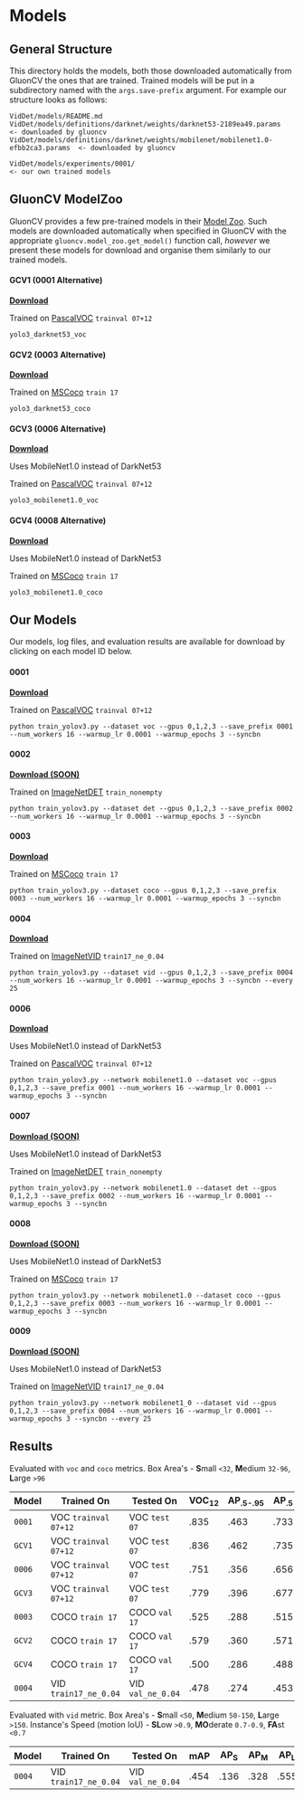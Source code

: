 # Models
## General Structure
This directory holds the models, both those downloaded automatically
from GluonCV the ones that are trained. Trained models will be put in a
subdirectory named with the `args.save-prefix` argument. For example
our structure looks as follows:
```
VidDet/models/README.md
VidDet/models/definitions/darknet/weights/darknet53-2189ea49.params               <- downloaded by gluoncv
VidDet/models/definitions/darknet/weights/mobilenet/mobilenet1.0-efbb2ca3.params  <- downloaded by gluoncv

VidDet/models/experiments/0001/                                                   <- our own trained models

```

## GluonCV ModelZoo
GluonCV provides a few pre-trained models in their
[Model Zoo](https://gluon-cv.mxnet.io/model_zoo/detection.html). Such
models are downloaded automatically when specified in GluonCV with the
appropriate `gluoncv.model_zoo.get_model()` function call, *however*
we present these models for download and organise them similarly to
our trained models.

#### GCV1 (0001 Alternative)
[**Download**](http://hf.id.au/models/VidDet/GCV1.tar.gz)

Trained on [PascalVOC](http://host.robots.ox.ac.uk/pascal/VOC/voc2012/index.html#devkit) `trainval 07+12`

`yolo3_darknet53_voc`

#### GCV2 (0003 Alternative)
[**Download**](http://hf.id.au/models/VidDet/GCV2.tar.gz)

Trained on [MSCoco](http://cocodataset.org/#download) `train 17`

`yolo3_darknet53_coco`

#### GCV3 (0006 Alternative)
[**Download**](http://hf.id.au/models/VidDet/GCV3.tar.gz)

Uses MobileNet1.0 instead of DarkNet53

Trained on [PascalVOC](http://host.robots.ox.ac.uk/pascal/VOC/voc2012/index.html#devkit) `trainval 07+12`

`yolo3_mobilenet1.0_voc`

#### GCV4 (0008 Alternative)
[**Download**](http://hf.id.au/models/VidDet/GCV4.tar.gz)

Uses MobileNet1.0 instead of DarkNet53

Trained on [MSCoco](http://cocodataset.org/#download) `train 17`

`yolo3_mobilenet1.0_coco`


## Our Models
Our models, log files, and evaluation results are available for download
by clicking on each model ID below.

#### 0001
[**Download**](http://hf.id.au/models/VidDet/0001.tar.gz)

Trained on [PascalVOC](http://host.robots.ox.ac.uk/pascal/VOC/voc2012/index.html#devkit) `trainval 07+12`

```
python train_yolov3.py --dataset voc --gpus 0,1,2,3 --save_prefix 0001 --num_workers 16 --warmup_lr 0.0001 --warmup_epochs 3 --syncbn
```
#### 0002
[**Download (SOON)**]()

Trained on [ImageNetDET](http://image-net.org/challenges/LSVRC/2017/download-images-1p39.php) `train_nonempty`

```
python train_yolov3.py --dataset det --gpus 0,1,2,3 --save_prefix 0002 --num_workers 16 --warmup_lr 0.0001 --warmup_epochs 3 --syncbn
```
#### 0003
[**Download**](http://hf.id.au/models/VidDet/0003.tar.gz)

Trained on [MSCoco](http://cocodataset.org/#download) `train 17`

```
python train_yolov3.py --dataset coco --gpus 0,1,2,3 --save_prefix 0003 --num_workers 16 --warmup_lr 0.0001 --warmup_epochs 3 --syncbn
```

#### 0004
[**Download**](http://hf.id.au/models/VidDet/0004.tar.gz)

Trained on [ImageNetVID](http://bvisionweb1.cs.unc.edu/ILSVRC2017/download-videos-1p39.php) `train17_ne_0.04`

```
python train_yolov3.py --dataset vid --gpus 0,1,2,3 --save_prefix 0004 --num_workers 16 --warmup_lr 0.0001 --warmup_epochs 3 --syncbn --every 25
```

#### 0006
[**Download**](http://hf.id.au/models/VidDet/0006.tar.gz)

Uses MobileNet1.0 instead of DarkNet53

Trained on [PascalVOC](http://host.robots.ox.ac.uk/pascal/VOC/voc2012/index.html#devkit) `trainval 07+12`

```
python train_yolov3.py --network mobilenet1.0 --dataset voc --gpus 0,1,2,3 --save_prefix 0001 --num_workers 16 --warmup_lr 0.0001 --warmup_epochs 3 --syncbn
```
#### 0007
[**Download (SOON)**]()

Uses MobileNet1.0 instead of DarkNet53

Trained on [ImageNetDET](http://image-net.org/challenges/LSVRC/2017/download-images-1p39.php) `train_nonempty`

```
python train_yolov3.py --network mobilenet1.0 --dataset det --gpus 0,1,2,3 --save_prefix 0002 --num_workers 16 --warmup_lr 0.0001 --warmup_epochs 3 --syncbn
```
#### 0008
[**Download (SOON)**]()

Uses MobileNet1.0 instead of DarkNet53

Trained on [MSCoco](http://cocodataset.org/#download) `train 17`

```
python train_yolov3.py --network mobilenet1.0 --dataset coco --gpus 0,1,2,3 --save_prefix 0003 --num_workers 16 --warmup_lr 0.0001 --warmup_epochs 3 --syncbn
```

#### 0009
[**Download (SOON)**]()

Uses MobileNet1.0 instead of DarkNet53

Trained on [ImageNetVID](http://bvisionweb1.cs.unc.edu/ILSVRC2017/download-videos-1p39.php) `train17_ne_0.04`

```
python train_yolov3.py --network mobilenet1_0 --dataset vid --gpus 0,1,2,3 --save_prefix 0004 --num_workers 16 --warmup_lr 0.0001 --warmup_epochs 3 --syncbn --every 25
```

## Results
Evaluated with `voc` and `coco` metrics. Box Area's - **S**mall `<32`,
 **M**edium `32-96`, **L**arge `>96`

| Model  | Trained On | Tested On | VOC<sub>12</sub> | AP<sub>.5-.95</sub> | AP<sub>.5 | AP<sub>.75</sub> | AP<sub>S</sub> | AP<sub>M</sub> | AP<sub>L</sub> |
|--------|------------|-----------|------------------|---------------------|-----------|------------------|----------------|----------------|----------------|
| `0001` | VOC `trainval 07+12` | VOC `test 07` | .835 | .463 | .733 | .510 | .118 | .317 | .559 |
| `GCV1` | VOC `trainval 07+12` | VOC `test 07` | .836 | .462 | .735 | .500 | .113 | .304 | .564 |
| `0006` | VOC `trainval 07+12` | VOC `test 07` | .751 | .356 | .656 | .346 | .095 | .205 | .438 |
| `GCV3` | VOC `trainval 07+12` | VOC `test 07` | .779 | .396 | .677 | .418 | .104 | .245 | .486 |
| `0003` | COCO `train 17` | COCO `val 17` | .525 | .288 | .515 | .296 | .136 | .306 | .427 |
| `GCV2` | COCO `train 17` | COCO `val 17` | .579 | .360 | .571 | .387 | .173 | .387 | .522 |
| `GCV4` | COCO `train 17` | COCO `val 17` | .500 | .286 | .488 | .299 | .132 | .298 | .423 |
| `0004` | VID `train17_ne_0.04` | VID `val_ne_0.04` | .478 | .274 | .453 | .298 | .031 | .130 | .330 |

Evaluated with `vid` metric. Box Area's - **S**mall `<50`,
 **M**edium `50-150`, **L**arge `>150`. Instance's Speed (motion IoU) -
 **SL**ow `>0.9`,  **MO**derate `0.7-0.9`, **FA**st `<0.7`

| Model  | Trained On | Tested On | mAP | AP<sub>S</sub> | AP<sub>M</sub> | AP<sub>L</sub> | AP<sub>SL</sub> | AP<sub>MO</sub> | AP<sub>FA</sub> |
|--------|------------|-----------|------------------|---------------------|-----------|------------------|----------------|----------------|----------------|
| `0004` | VID `train17_ne_0.04` | VID `val_ne_0.04` | .454 | .136 | .328 | .555 | .522 | .442 | .292 |
